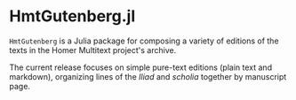 # HmtGutenberg.jl


`HmtGutenberg` is a Julia package for composing a variety of editions of the texts in the Homer Multitext project's archive.


The current release focuses on simple pure-text editions (plain text and markdown), organizing lines of the *Iliad* and *scholia* together by manuscript page.






